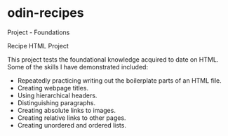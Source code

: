 # odin-recipes
Project - Foundations

Recipe HTML Project

This project tests the foundational knowledge acquired to date on HTML. 
Some of the skills I have demonstrated included:
 - Repeatedly practicing writing out the boilerplate parts of an HTML file.
 - Creating webpage titles.
 - Using hierarchical headers.
 - Distinguishing paragraphs.
 - Creating absolute links to images.
 - Creating relative links to other pages.
 - Creating unordered and ordered lists.
